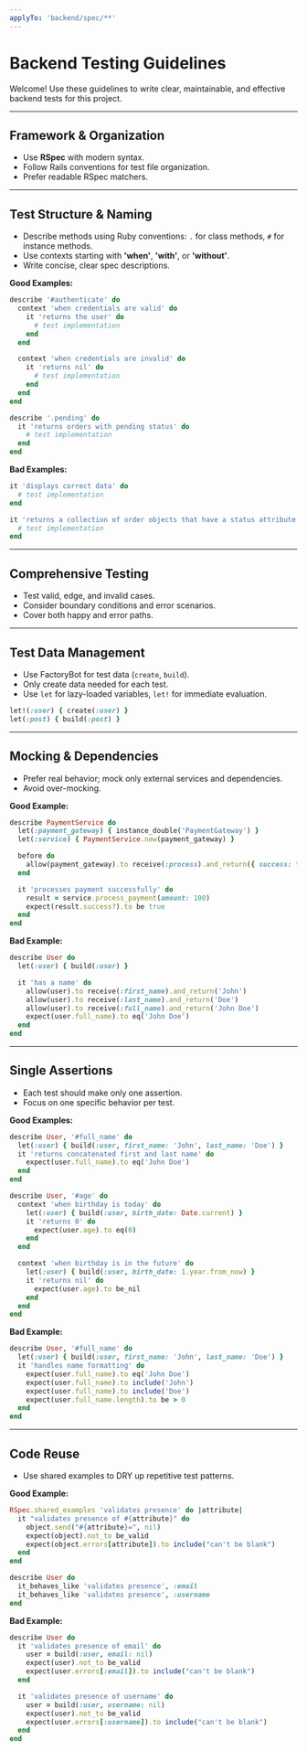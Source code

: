 ```yaml
---
applyTo: 'backend/spec/**'
---
```


# Backend Testing Guidelines

Welcome! Use these guidelines to write clear, maintainable, and effective backend tests for this project.

---

## Framework & Organization
- Use **RSpec** with modern syntax.
- Follow Rails conventions for test file organization.
- Prefer readable RSpec matchers.

---

## Test Structure & Naming
- Describe methods using Ruby conventions: `.` for class methods, `#` for instance methods.
- Use contexts starting with **'when'**, **'with'**, or **'without'**.
- Write concise, clear spec descriptions.

**Good Examples:**
```ruby
describe '#authenticate' do
  context 'when credentials are valid' do
    it 'returns the user' do
      # test implementation
    end
  end

  context 'when credentials are invalid' do
    it 'returns nil' do
      # test implementation
    end
  end
end

describe '.pending' do
  it 'returns orders with pending status' do
    # test implementation
  end
end
```

**Bad Examples:**
```ruby
it 'displays correct data' do
  # test implementation
end

it 'returns a collection of order objects that have a status attribute set to the string value of "pending"' do
  # test implementation
end
```

---

## Comprehensive Testing
- Test valid, edge, and invalid cases.
- Consider boundary conditions and error scenarios.
- Cover both happy and error paths.

---

## Test Data Management
- Use FactoryBot for test data (`create`, `build`).
- Only create data needed for each test.
- Use `let` for lazy-loaded variables, `let!` for immediate evaluation.

```ruby
let!(:user) { create(:user) }
let(:post) { build(:post) }
```

---

## Mocking & Dependencies
- Prefer real behavior; mock only external services and dependencies.
- Avoid over-mocking.

**Good Example:**
```ruby
describe PaymentService do
  let(:payment_gateway) { instance_double('PaymentGateway') }
  let(:service) { PaymentService.new(payment_gateway) }

  before do
    allow(payment_gateway).to receive(:process).and_return({ success: true })
  end

  it 'processes payment successfully' do
    result = service.process_payment(amount: 100)
    expect(result.success?).to be true
  end
end
```

**Bad Example:**
```ruby
describe User do
  let(:user) { build(:user) }

  it 'has a name' do
    allow(user).to receive(:first_name).and_return('John')
    allow(user).to receive(:last_name).and_return('Doe')
    allow(user).to receive(:full_name).and_return('John Doe')
    expect(user.full_name).to eq('John Doe')
  end
end
```

---

## Single Assertions
- Each test should make only one assertion.
- Focus on one specific behavior per test.

**Good Examples:**
```ruby
describe User, '#full_name' do
  let(:user) { build(:user, first_name: 'John', last_name: 'Doe') }
  it 'returns concatenated first and last name' do
    expect(user.full_name).to eq('John Doe')
  end
end

describe User, '#age' do
  context 'when birthday is today' do
    let(:user) { build(:user, birth_date: Date.current) }
    it 'returns 0' do
      expect(user.age).to eq(0)
    end
  end

  context 'when birthday is in the future' do
    let(:user) { build(:user, birth_date: 1.year.from_now) }
    it 'returns nil' do
      expect(user.age).to be_nil
    end
  end
end
```

**Bad Example:**
```ruby
describe User, '#full_name' do
  let(:user) { build(:user, first_name: 'John', last_name: 'Doe') }
  it 'handles name formatting' do
    expect(user.full_name).to eq('John Doe')
    expect(user.full_name).to include('John')
    expect(user.full_name).to include('Doe')
    expect(user.full_name.length).to be > 0
  end
end
```

---

## Code Reuse
- Use shared examples to DRY up repetitive test patterns.

**Good Example:**
```ruby
RSpec.shared_examples 'validates presence' do |attribute|
  it "validates presence of #{attribute}" do
    object.send("#{attribute}=", nil)
    expect(object).not_to be_valid
    expect(object.errors[attribute]).to include("can't be blank")
  end
end

describe User do
  it_behaves_like 'validates presence', :email
  it_behaves_like 'validates presence', :username
end
```

**Bad Example:**
```ruby
describe User do
  it 'validates presence of email' do
    user = build(:user, email: nil)
    expect(user).not_to be_valid
    expect(user.errors[:email]).to include("can't be blank")
  end

  it 'validates presence of username' do
    user = build(:user, username: nil)
    expect(user).not_to be_valid
    expect(user.errors[:username]).to include("can't be blank")
  end
end
```
